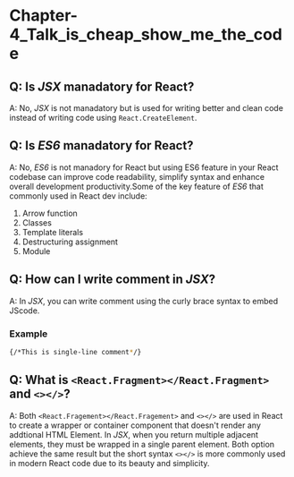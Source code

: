 # Chapter-4_Talk_is_cheap_show_me_the_code

## Q: Is *JSX* manadatory for React?
A: No, *JSX* is not manadatory but is used for writing better and clean code instead of writing code using `React.CreateElement`.

## Q: Is *ES6* manadatory for React?
A: No, *ES6* is not manadory for React but using ES6 feature in your React codebase can improve code readability, simplify syntax and enhance overall development productivity.Some of the key feature of *ES6* that commonly used in React dev include:
1. Arrow function
2. Classes
3. Template literals
4. Destructuring assignment
5. Module

## Q: How can I write comment in *JSX*?
A: In *JSX*, you can write comment using the curly brace syntax to embed JScode.
### Example
```sh
{/*This is single-line comment*/}
```

## Q: What is `<React.Fragment></React.Fragment>` and `<></>`?
A: Both `<React.Fragement></React.Fragement>` and `<></>` are used in React to create a wrapper or container component that doesn't render any addtional HTML Element.
In *JSX*, when you return multiple adjacent elements, they must be wrapped in a single parent element.
Both option achieve the same result but the short syntax `<></>` is more commonly used in modern React code due to its beauty and simplicity.
 